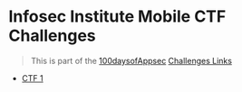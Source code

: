 # Infosec Institute Mobile CTF Challenges

> This is part of the [100daysofAppsec](https://github.com/iAmG-r00t/100Days-AppSec)
> [Challenges Links](https://resources.infosecinstitute.com/topic/mobile-ctf-challenge-contest-details-win-1000/)

- [CTF 1](./1) 
